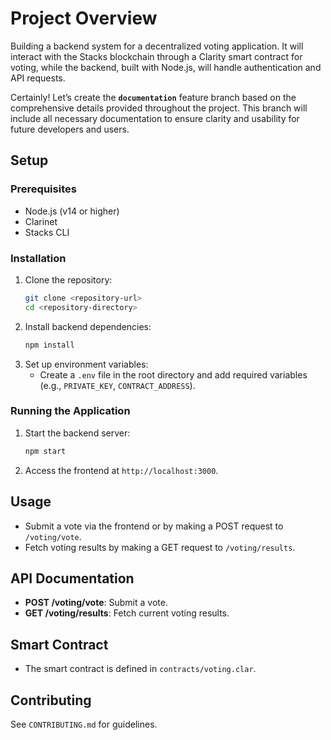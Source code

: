 # Project Overview

Building a backend system for a decentralized voting application. It will interact with the Stacks blockchain through a Clarity smart contract for voting, while the backend, built with Node.js, will handle authentication and API requests.

Certainly! Let’s create the **`documentation`** feature branch based on the comprehensive details provided throughout the project. This branch will include all necessary documentation to ensure clarity and usability for future developers and users.

## Setup

### Prerequisites

- Node.js (v14 or higher)
- Clarinet
- Stacks CLI

### Installation

1.  Clone the repository:
    ```bash
    git clone <repository-url>
    cd <repository-directory>
    ```
2.  Install backend dependencies:
    ```bash
    npm install
    ```
3.  Set up environment variables:
    - Create a `.env` file in the root directory and add required variables (e.g., `PRIVATE_KEY`, `CONTRACT_ADDRESS`).

### Running the Application

1.  Start the backend server:
    ```bash
    npm start
    ```
2.  Access the frontend at `http://localhost:3000`.

## Usage

- Submit a vote via the frontend or by making a POST request to `/voting/vote`.
- Fetch voting results by making a GET request to `/voting/results`.

## API Documentation

- **POST /voting/vote**: Submit a vote.
- **GET /voting/results**: Fetch current voting results.

## Smart Contract

- The smart contract is defined in `contracts/voting.clar`.

## Contributing

See `CONTRIBUTING.md` for guidelines.
